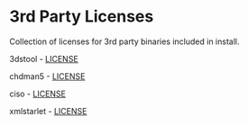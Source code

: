 # 3rd Party Licenses

Collection of licenses for 3rd party binaries included in install.

3dstool - [LICENSE](https://github.com/dnasdw/3dstool/blob/master/LICENSE)

chdman5 - [LICENSE](https://github.com/mamedev/mame/blob/master/COPYING)

ciso - [LICENSE](https://github.com/jamie/ciso/blob/master/license)

xmlstarlet - [LICENSE](https://xmlstar.sourceforge.net/license.php)
